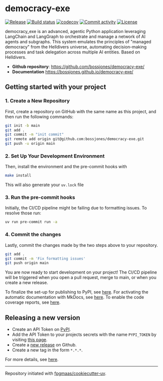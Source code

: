 # democracy-exe

[![Release](https://img.shields.io/github/v/release/bossjones/democracy-exe)](https://img.shields.io/github/v/release/bossjones/democracy-exe)
[![Build status](https://img.shields.io/github/actions/workflow/status/bossjones/democracy-exe/main.yml?branch=main)](https://github.com/bossjones/democracy-exe/actions/workflows/main.yml?query=branch%3Amain)
[![codecov](https://codecov.io/gh/bossjones/democracy-exe/branch/main/graph/badge.svg)](https://codecov.io/gh/bossjones/democracy-exe)
[![Commit activity](https://img.shields.io/github/commit-activity/m/bossjones/democracy-exe)](https://img.shields.io/github/commit-activity/m/bossjones/democracy-exe)
[![License](https://img.shields.io/github/license/bossjones/democracy-exe)](https://img.shields.io/github/license/bossjones/democracy-exe)

democracy_exe is an advanced, agentic Python application leveraging LangChain and LangGraph to orchestrate and manage a network of AI agents and subgraphs. This system emulates the principles of "managed democracy" from the Helldivers universe, automating decision-making processes and task delegation across multiple AI entities. Based on Helldivers.

-   **Github repository**: <https://github.com/bossjones/democracy-exe/>
-   **Documentation** <https://bossjones.github.io/democracy-exe/>

## Getting started with your project

### 1. Create a New Repository

First, create a repository on GitHub with the same name as this project, and then run the following commands:

```bash
git init -b main
git add .
git commit -m "init commit"
git remote add origin git@github.com:bossjones/democracy-exe.git
git push -u origin main
```

### 2. Set Up Your Development Environment

Then, install the environment and the pre-commit hooks with

```bash
make install
```

This will also generate your `uv.lock` file

### 3. Run the pre-commit hooks

Initially, the CI/CD pipeline might be failing due to formatting issues. To resolve those run:

```bash
uv run pre-commit run -a
```

### 4. Commit the changes

Lastly, commit the changes made by the two steps above to your repository.

```bash
git add .
git commit -m 'Fix formatting issues'
git push origin main
```

You are now ready to start development on your project!
The CI/CD pipeline will be triggered when you open a pull request, merge to main, or when you create a new release.

To finalize the set-up for publishing to PyPI, see [here](https://fpgmaas.github.io/cookiecutter-uv/features/publishing/#set-up-for-pypi).
For activating the automatic documentation with MkDocs, see [here](https://fpgmaas.github.io/cookiecutter-uv/features/mkdocs/#enabling-the-documentation-on-github).
To enable the code coverage reports, see [here](https://fpgmaas.github.io/cookiecutter-uv/features/codecov/).

## Releasing a new version

-   Create an API Token on [PyPI](https://pypi.org/).
-   Add the API Token to your projects secrets with the name `PYPI_TOKEN` by visiting [this page](https://github.com/bossjones/democracy-exe/settings/secrets/actions/new).
-   Create a [new release](https://github.com/bossjones/democracy-exe/releases/new) on Github.
-   Create a new tag in the form `*.*.*`.

For more details, see [here](https://fpgmaas.github.io/cookiecutter-uv/features/cicd/#how-to-trigger-a-release).

---

Repository initiated with [fpgmaas/cookiecutter-uv](https://github.com/fpgmaas/cookiecutter-uv).
